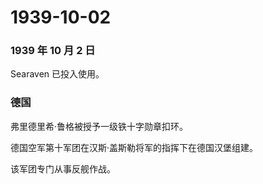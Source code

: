 # 1939-10-02

### 1939 年 10 月 2 日

Searaven 已投入使用。

### 德国

弗里德里希·鲁格被授予一级铁十字勋章扣环。

德国空军第十军团在汉斯·盖斯勒将军的指挥下在德国汉堡组建。

该军团专门从事反舰作战。